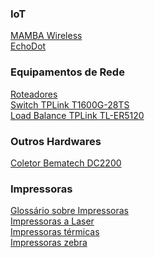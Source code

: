 ### IoT
[MAMBA Wireless](IoT/Mouses/MAMBA_Wireless.md)</br>
[EchoDot](IoT/EchoDot/ALEXA_EchoDot.md)</br>

### Equipamentos de Rede
[Roteadores](Network_equips/Routers/routers-list.md)</br>
[Switch TPLink T1600G-28TS](Network_equips/Switches/T1600G-28TS/notas.md)</br>
[Load Balance TPLink TL-ER5120](Network_equips/Load_Balance/TL-ER5120/notas.md)</br>


### Outros Hardwares
[Coletor Bematech DC2200](Miscellaneous/Bematech_DC-2200/notas-DC2200.md)</br>

### Impressoras
[Glossário sobre Impressoras](Printers/glossary.md)</br>
[Impressoras a Laser]()</br>
[Impressoras térmicas]()</br>
[Impressoras zebra]()</br>

